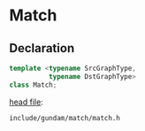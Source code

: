 # Match

## Declaration

```c++
template <typename SrcGraphType,
          typename DstGraphType>
class Match;
```

[head file](/include/gundam/match/match.h):

```
include/gundam/match/match.h
```

